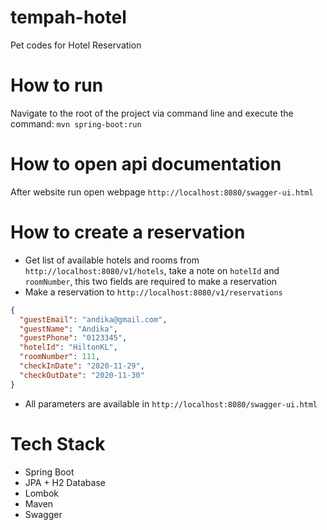 # tempah-hotel
Pet codes for Hotel Reservation

# How to run
Navigate to the root of the project via command line and execute the command: ```mvn spring-boot:run```

# How to open api documentation
After website run open webpage ```http://localhost:8080/swagger-ui.html```
  
# How to create a reservation
* Get list of available hotels and rooms from ```http://localhost:8080/v1/hotels```, take a note on ```hotelId``` and ```roomNumber```, this two fields are required to make a reservation
* Make a reservation to ```http://localhost:8080/v1/reservations```
```json
{
  "guestEmail": "andika@gmail.com",
  "guestName": "Andika",
  "guestPhone": "0123345",
  "hotelId": "HiltonKL",
  "roomNumber": 111,
  "checkInDate": "2020-11-29",
  "checkOutDate": "2020-11-30"
}
```
* All parameters are available in ```http://localhost:8080/swagger-ui.html```

# Tech Stack
* Spring Boot
* JPA + H2 Database
* Lombok
* Maven
* Swagger


